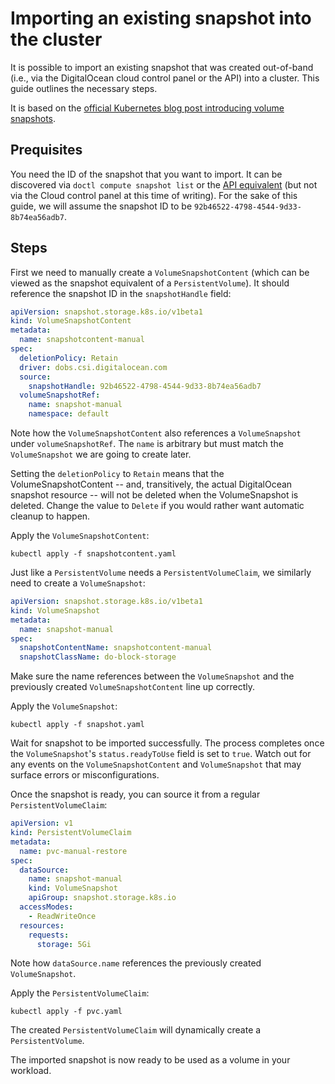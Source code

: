 # Importing an existing snapshot into the cluster

It is possible to import an existing snapshot that was created out-of-band (i.e., via the DigitalOcean cloud control panel or the API) into a cluster. This guide outlines the necessary steps.

It is based on the [official Kubernetes blog post introducing volume snapshots](https://kubernetes.io/blog/2018/10/09/introducing-volume-snapshot-alpha-for-kubernetes/).

## Prequisites

You need the ID of the snapshot that you want to import. It can be discovered via `doctl compute snapshot list` or the [API equivalent](https://developers.digitalocean.com/documentation/v2/#list-all-volume-snapshots) (but not via the Cloud control panel at this time of writing). For the sake of this guide, we will assume the snapshot ID to be `92b46522-4798-4544-9d33-8b74ea56adb7`.

## Steps

First we need to manually create a `VolumeSnapshotContent` (which can be viewed as the snapshot equivalent of a `PersistentVolume`). It should reference the snapshot ID in the `snapshotHandle` field:

```yaml
apiVersion: snapshot.storage.k8s.io/v1beta1
kind: VolumeSnapshotContent
metadata:
  name: snapshotcontent-manual
spec:
  deletionPolicy: Retain
  driver: dobs.csi.digitalocean.com
  source:
    snapshotHandle: 92b46522-4798-4544-9d33-8b74ea56adb7
  volumeSnapshotRef:
    name: snapshot-manual
    namespace: default
```

Note how the `VolumeSnapshotContent` also references a `VolumeSnapshot` under `volumeSnapshotRef`. The `name` is arbitrary but must match the `VolumeSnapshot` we are going to create later.

Setting the `deletionPolicy` to `Retain` means that the VolumeSnapshotContent -- and, transitively, the actual DigitalOcean snapshot resource -- will not be deleted when the VolumeSnapshot is deleted. Change the value to `Delete` if you would rather want automatic cleanup to happen.

Apply the `VolumeSnapshotContent`:

```shell
kubectl apply -f snapshotcontent.yaml
```

Just like a `PersistentVolume` needs a `PersistentVolumeClaim`, we similarly need to create a `VolumeSnapshot`:

```yaml
apiVersion: snapshot.storage.k8s.io/v1beta1
kind: VolumeSnapshot
metadata:
  name: snapshot-manual
spec:
  snapshotContentName: snapshotcontent-manual
  snapshotClassName: do-block-storage
```

Make sure the name references between the `VolumeSnapshot` and the previously created `VolumeSnapshotContent` line up correctly.

Apply the `VolumeSnapshot`:

```shell
kubectl apply -f snapshot.yaml
```

Wait for snapshot to be imported successfully. The process completes once the `VolumeSnapshot`'s `status.readyToUse` field is set to `true`. Watch out for any events on the `VolumeSnapshotContent` and `VolumeSnapshot` that may surface errors or misconfigurations.

Once the snapshot is ready, you can source it from a regular `PersistentVolumeClaim`:

```yaml
apiVersion: v1
kind: PersistentVolumeClaim
metadata:
  name: pvc-manual-restore
spec:
  dataSource:
    name: snapshot-manual
    kind: VolumeSnapshot
    apiGroup: snapshot.storage.k8s.io
  accessModes:
    - ReadWriteOnce
  resources:
    requests:
      storage: 5Gi
```

Note how `dataSource.name` references the previously created `VolumeSnapshot`.

Apply the `PersistentVolumeClaim`:

```shell
kubectl apply -f pvc.yaml
```

The created `PersistentVolumeClaim` will dynamically create a `PersistentVolume`.

The imported snapshot is now ready to be used as a volume in your workload.
